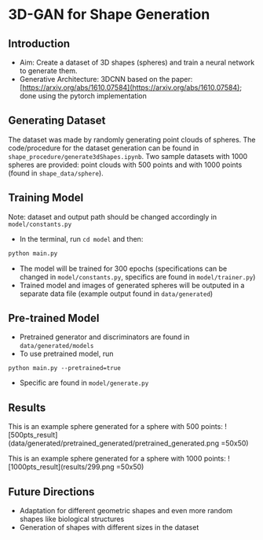 # 3D-GAN for Shape Generation

## Introduction
* Aim: Create a dataset of 3D shapes (spheres) and train a neural network to generate them.
* Generative Architecture: 3DCNN based on the paper: [https://arxiv.org/abs/1610.07584](https://arxiv.org/abs/1610.07584); done using the pytorch implementation

## Generating Dataset
The dataset was made by randomly generating point clouds of spheres. The code/procedure for the dataset generation can be found in ```shape_procedure/generate3dShapes.ipynb```. Two sample datasets with 1000 spheres are provided: point clouds with 500 points and with 1000 points (found in ```shape_data/sphere```).

## Training Model
Note: dataset and output path should be changed accordingly in ```model/constants.py```
* In the terminal, run `cd model` and then:
```python
python main.py
```
* The model will be trained for 300 epochs (specifications can be changed in ```model/constants.py```, specifics are found in ```model/trainer.py```)
* Trained model and images of generated spheres will be outputed in a separate data file (example output found in ```data/generated```)

## Pre-trained Model
* Pretrained generator and discriminators are found in ```data/generated/models```
* To use pretrained model, run
```
python main.py --pretrained=true
```
* Specific are found in ```model/generate.py```

## Results
This is an example sphere generated for a sphere with 500 points:
![500pts_result](data/generated/pretrained_generated/pretrained_generated.png =50x50)

This is an example sphere generated for a sphere with 1000 points:
![1000pts_result](results/299.png =50x50)

## Future Directions
* Adaptation for different geometric shapes and even more random shapes like biological structures
* Generation of shapes with different sizes in the dataset


